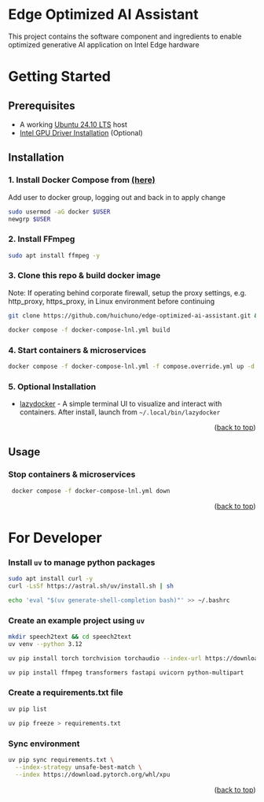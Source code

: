 <a name="readme-top"></a>

# Edge Optimized AI Assistant

This project contains the software component and ingredients to enable optimized generative AI application on Intel Edge hardware

# Getting Started

## Prerequisites
* A working [Ubuntu 24.10 LTS](https://releases.ubuntu.com/oracular/ubuntu-24.10-desktop-amd64.iso) host
* [Intel GPU Driver Installation](https://www.intel.com/content/www/us/en/developer/articles/tool/pytorch-prerequisites-for-intel-gpu/2-6.html#driver-installation) (Optional)

## Installation

### 1. Install Docker Compose from [(here)](https://docs.docker.com/engine/install/ubuntu/#install-using-the-repository)

Add user to docker group, logging out and back in to apply change

```sh
sudo usermod -aG docker $USER
newgrp $USER
```

### 2. Install FFmpeg

```sh
sudo apt install ffmpeg -y
```

### 3. Clone this repo & build docker image

Note: If operating behind corporate firewall, setup the proxy settings, e.g. http_proxy, https_proxy, in Linux environment before continuing

```sh
git clone https://github.com/huichuno/edge-optimized-ai-assistant.git && cd edge-optimized-ai-assistant/app/kiosk

docker compose -f docker-compose-lnl.yml build
```

### 4. Start containers & microservices

```sh
docker compose -f docker-compose-lnl.yml -f compose.override.yml up -d
```

### 5. Optional Installation
* [lazydocker](https://github.com/jesseduffield/lazydocker) - A simple terminal UI to visualize and interact with containers. After install, launch from `~/.local/bin/lazydocker`

<p align="right">(<a href="#readme-top">back to top</a>)</p>

## Usage

### Stop containers & microservices
```sh
 docker compose -f docker-compose-lnl.yml down
```

<p align="right">(<a href="#readme-top">back to top</a>)</p>


# For Developer

### Install `uv` to manage python packages
```sh
sudo apt install curl -y
curl -LsSf https://astral.sh/uv/install.sh | sh

echo 'eval "$(uv generate-shell-completion bash)"' >> ~/.bashrc
```

### Create an example project using `uv`
```sh
mkdir speech2text && cd speech2text
uv venv --python 3.12

uv pip install torch torchvision torchaudio --index-url https://download.pytorch.org/whl/xpu

uv pip install ffmpeg transformers fastapi uvicorn python-multipart
```

### Create a requirements.txt file
```sh
uv pip list

uv pip freeze > requirements.txt
```

### Sync environment
```sh
uv pip sync requirements.txt \
  --index-strategy unsafe-best-match \
  --index https://download.pytorch.org/whl/xpu
```

<p align="right">(<a href="#readme-top">back to top</a>)</p>
